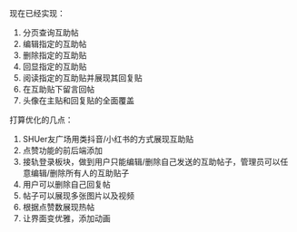 现在已经实现：
1. 分页查询互助帖
2. 编辑指定的互助帖
3. 删除指定的互助贴
4. 回显指定的互助贴
5. 阅读指定的互助贴并展现其回复贴
6. 在互助贴下留言回帖
7. 头像在主贴和回复贴的全面覆盖

打算优化的几点：
1. SHUer友广场用类抖音/小红书的方式展现互助贴
2. 点赞功能的前后端添加
3. 接轨登录板块，做到用户只能编辑/删除自己发送的互助帖子，管理员可以任意编辑/删除所有人的互助贴子
4. 用户可以删除自己回复帖
5. 帖子可以展现多张图片以及视频
6. 根据点赞数展现热帖
7. 让界面变优雅，添加动画
